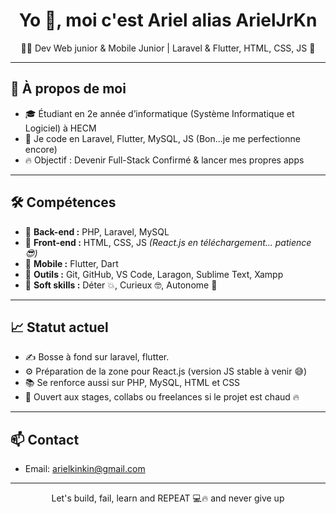 <h1 align="center">Yo 👋, moi c'est Ariel alias ArielJrKn</h1>

<p align="center">
  👨‍💻 Dev Web junior & Mobile Junior | Laravel & Flutter, HTML, CSS, JS 👑  
</p>

---

## 🧠 À propos de moi

- 🎓 Étudiant en 2e année d’informatique (Système Informatique et Logiciel) à HECM  
- 💪 Je code en Laravel, Flutter, MySQL, JS (Bon...je me perfectionne encore)
- 🔥 Objectif : Devenir Full-Stack Confirmé & lancer mes propres apps  
---

## 🛠️ Compétences

- 🔹 **Back-end :** PHP, Laravel, MySQL  
- 🔹 **Front-end :** HTML, CSS, JS *(React.js en téléchargement... patience 😎)*
- 🔹 **Mobile :** Flutter, Dart  
- 🔹 **Outils :** Git, GitHub, VS Code, Laragon, Sublime Text, Xampp 
- 🔹 **Soft skills :** Déter 💥, Curieux 🤓, Autonome 🚀  

---

## 📈 Statut actuel

- ✍️ Bosse à fond sur laravel, flutter.
- ⚙️ Préparation de la zone pour React.js (version JS stable à venir 😅) 
- 📚 Se renforce aussi sur PHP, MySQL, HTML et CSS  
- 💼 Ouvert aux stages, collabs ou freelances si le projet est chaud 🔥

---

## 📫 Contact
- Email: arielkinkin@gmail.com

---

<p align="center">
  Let's build, fail, learn and REPEAT 💻🔥 and never give up 
</p>
